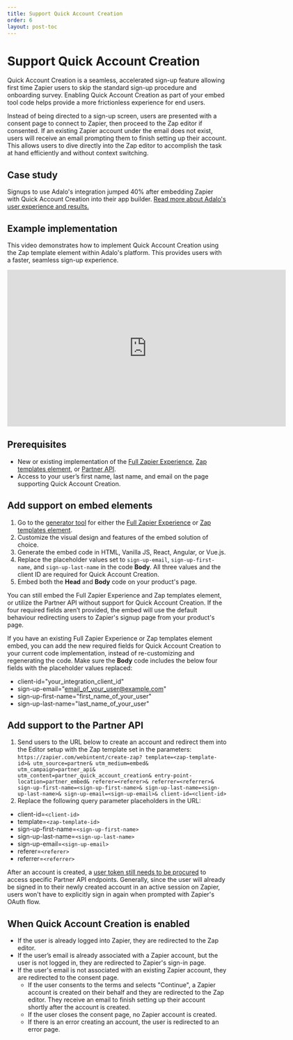 ```yaml
---
title: Support Quick Account Creation
order: 6
layout: post-toc
---
```


# Support Quick Account Creation

Quick Account Creation is a seamless, accelerated sign-up feature allowing first time Zapier users to skip the standard sign-up procedure and onboarding survey. Enabling Quick Account Creation as part of your embed tool code helps provide a more frictionless experience for end users.

Instead of being directed to a sign-up screen, users are presented with a consent page to connect to Zapier, then proceed to the Zap editor if consented. If an existing Zapier account under the email does not exist, users will receive an email prompting them to finish setting up their account. This allows users to dive directly into the Zap editor to accomplish the task at hand efficiently and without context switching.

## Case study

Signups to use Adalo's integration jumped 40% after embedding Zapier with Quick Account Creation into their app builder. [Read more about Adalo's user experience and results.](https://zapier.com/blog/adalo-user-experience-with-zapier/)

## Example implementation

This video demonstrates how to implement Quick Account Creation using the Zap template element within Adalo's platform. This provides users with a faster, seamless sign-up experience.

<iframe allowtransparency="true" title="Search or create" allowFullscreen frameborder="0" scrolling="no" class="wistia_embed" name="wistia_embed" src="https://cdn.zappy.app/v1f21dbddbc570407248253c13859a5d9.mp4" width="640" height="360"></iframe>

## Prerequisites

- New or existing implementation of the [Full Zapier Experience](https://platform.zapier.com/embed/full-zapier-experience), [Zap templates element](https://platform.zapier.com/embed/zap-templates), or [Partner API](https://platform.zapier.com/embed/partner-api).
- Access to your user’s first name, last name, and email on the page supporting Quick Account Creation.

## Add support on embed elements

1. Go to the [generator tool](https://zapier.com/partner/solutions/plug-and-play) for either the [Full Zapier Experience]((https://platform.zapier.com/embed/full-zapier-experience)) or [Zap templates element](https://platform.zapier.com/embed/zap-templates).
2. Customize the visual design and features of the embed solution of choice.
3. Generate the embed code in HTML, Vanilla JS, React, Angular, or Vue.js.
4. Replace the placeholder values set to `sign-up-email`, `sign-up-first-name`, and `sign-up-last-name` in the code **Body**. All three values and the client ID are required for Quick Account Creation.
5. Embed both the **Head** and **Body** code on your product's page.

You can still embed the Full Zapier Experience and Zap templates element, or utilize the Partner API without support for Quick Account Creation. If the four required fields aren’t provided, the embed will use the default behaviour redirecting users to Zapier's signup page from your product's page.

If you have an existing Full Zapier Experience or Zap templates element embed, you can add the new required fields for Quick Account Creation to your current code implementation, instead of re-customizing and regenerating the code. Make sure the **Body** code includes the below four fields with the placeholder values replaced:
- client-id="your_integration_client_id"
- sign-up-email="email_of_your_user@example.com"
- sign-up-first-name="first_name_of_your_user"
- sign-up-last-name="last_name_of_your_user"

## Add support to the Partner API

1. Send users to the URL below to create an account and redirect them into the Editor setup with the Zap template set in the parameters:
`https://zapier.com/webintent/create-zap?
template=<zap-template-id>&
utm_source=partner&
utm_medium=embed&
utm_campaign=partner_api&
utm_content=partner_quick_account_creation&
entry-point-location=partner_embed&
referer=<referer>&
referrer=<referrer>&
sign-up-first-name=<sign-up-first-name>&
sign-up-last-name=<sign-up-last-name>&
sign-up-email=<sign-up-email>&
client-id=<client-id>`
2. Replace the following query parameter placeholders in the URL:
- client-id=`<client-id>`
- template=`<zap-template-id>`
- sign-up-first-name=`<sign-up-first-name>`
- sign-up-last-name=`<sign-up-last-name>`
- sign-up-email=`<sign-up-email>`
- referer=`<referer>`
- referrer=`<referrer>`

After an account is created, a [user token still needs to be procured](https://platform.zapier.com/embed/partner-api#access-token) to access specific Partner API endpoints. Generally, since the user will already be signed in to their newly created account in an active session on Zapier, users won't have to explicitly sign in again when prompted with Zapier's OAuth flow.

## When Quick Account Creation is enabled

- If the user is already logged into Zapier, they are redirected to the Zap editor.
- If the user’s email is already associated with a Zapier account, but the user is not logged in, they are redirected to Zapier's sign-in page.
- If the user's email is not associated with an existing Zapier account, they are redirected to the consent page.
  - If the user consents to the terms and selects "Continue", a Zapier account is created on their behalf and they are redirected to the Zap editor. They receive an email to finish setting up their account shortly after the account is created.
  - If the user closes the consent page, no Zapier account is created.
  - If there is an error creating an account, the user is redirected to an error page.
